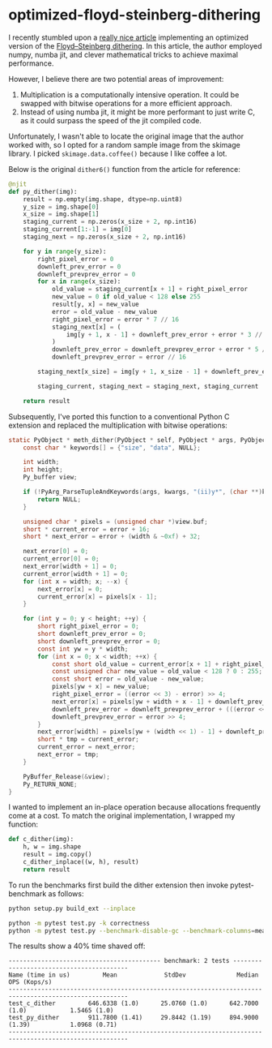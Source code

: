 # optimized-floyd-steinberg-dithering

I recently stumbled upon a [really nice article](https://pythonspeed.com/articles/optimizing-dithering/) implementing an optimized version of the [Floyd–Steinberg dithering](https://en.wikipedia.org/wiki/Floyd%E2%80%93Steinberg_dithering).
In this article, the author employed numpy, numba jit, and clever mathematical tricks to achieve maximal performance.

However, I believe there are two potential areas of improvement:

1. Multiplication is a computationally intensive operation. It could be swapped with bitwise operations for a more efficient approach.
2. Instead of using numba jit, it might be more performant to just write C, as it could surpass the speed of the jit compiled code.

Unfortunately, I wasn't able to locate the original image that the author worked with,
so I opted for a random sample image from the skimage library.
I picked `skimage.data.coffee()` because I like coffee a lot.

Below is the original `dither6()` function from the article for reference:

```py
@njit
def py_dither(img):
    result = np.empty(img.shape, dtype=np.uint8)
    y_size = img.shape[0]
    x_size = img.shape[1]
    staging_current = np.zeros(x_size + 2, np.int16)
    staging_current[1:-1] = img[0]
    staging_next = np.zeros(x_size + 2, np.int16)

    for y in range(y_size):
        right_pixel_error = 0
        downleft_prev_error = 0
        downleft_prevprev_error = 0
        for x in range(x_size):
            old_value = staging_current[x + 1] + right_pixel_error
            new_value = 0 if old_value < 128 else 255
            result[y, x] = new_value
            error = old_value - new_value
            right_pixel_error = error * 7 // 16
            staging_next[x] = (
                img[y + 1, x - 1] + downleft_prev_error + error * 3 // 16
            )
            downleft_prev_error = downleft_prevprev_error + error * 5 // 16
            downleft_prevprev_error = error // 16

        staging_next[x_size] = img[y + 1, x_size - 1] + downleft_prev_error

        staging_current, staging_next = staging_next, staging_current

    return result
```

Subsequently, I've ported this function to a conventional Python C extension and replaced the multiplication with bitwise operations:

```c
static PyObject * meth_dither(PyObject * self, PyObject * args, PyObject * kwargs) {
    const char * keywords[] = {"size", "data", NULL};

    int width;
    int height;
    Py_buffer view;

    if (!PyArg_ParseTupleAndKeywords(args, kwargs, "(ii)y*", (char **)keywords, &width, &height, &view)) {
        return NULL;
    }

    unsigned char * pixels = (unsigned char *)view.buf;
    short * current_error = error + 16;
    short * next_error = error + (width & ~0xf) + 32;

    next_error[0] = 0;
    current_error[0] = 0;
    next_error[width + 1] = 0;
    current_error[width + 1] = 0;
    for (int x = width; x; --x) {
        next_error[x] = 0;
        current_error[x] = pixels[x - 1];
    }

    for (int y = 0; y < height; ++y) {
        short right_pixel_error = 0;
        short downleft_prev_error = 0;
        short downleft_prevprev_error = 0;
        const int yw = y * width;
        for (int x = 0; x < width; ++x) {
            const short old_value = current_error[x + 1] + right_pixel_error;
            const unsigned char new_value = old_value < 128 ? 0 : 255;
            const short error = old_value - new_value;
            pixels[yw + x] = new_value;
            right_pixel_error = ((error << 3) - error) >> 4;
            next_error[x] = pixels[yw + width + x - 1] + downleft_prev_error + (((error << 1) + error) >> 4);
            downleft_prev_error = downleft_prevprev_error + (((error << 2) + error) >> 4);
            downleft_prevprev_error = error >> 4;
        }
        next_error[width] = pixels[yw + (width << 1) - 1] + downleft_prev_error;
        short * tmp = current_error;
        current_error = next_error;
        next_error = tmp;
    }

    PyBuffer_Release(&view);
    Py_RETURN_NONE;
}
```

I wanted to implement an in-place operation because allocations frequently come at a cost.
To match the original implementation, I wrapped my function:

```py
def c_dither(img):
    h, w = img.shape
    result = img.copy()
    c_dither_inplace((w, h), result)
    return result
```

To run the benchmarks first build the dither extension then invoke pytest-benchmark as follows:

```bash
python setup.py build_ext --inplace
```

```bash
python -m pytest test.py -k correctness
python -m pytest test.py --benchmark-disable-gc --benchmark-columns=mean,stddev,median,ops --benchmark-sort=mean
```

The results show a 40% time shaved off:

```
------------------------------------------ benchmark: 2 tests -----------------------------------------
Name (time in us)         Mean             StdDev              Median            OPS (Kops/s)
-------------------------------------------------------------------------------------------------------
test_c_dither         646.6338 (1.0)      25.0760 (1.0)      642.7000 (1.0)            1.5465 (1.0)
test_py_dither        911.7800 (1.41)     29.8442 (1.19)     894.9000 (1.39)           1.0968 (0.71)
-------------------------------------------------------------------------------------------------------
```
